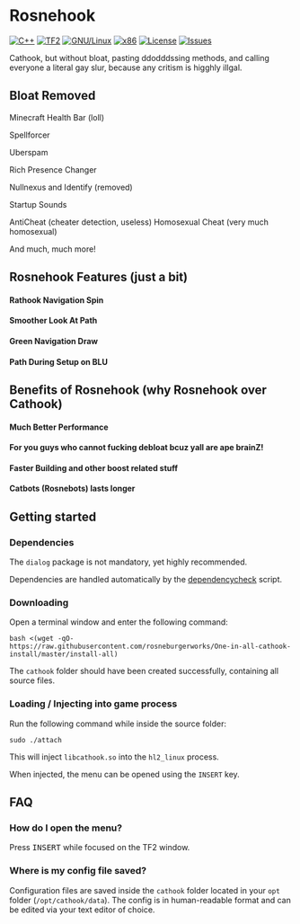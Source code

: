 # Rosnehook
[![C++](https://img.shields.io/badge/language-C%2B%2B-%23f34b7d.svg?style=flat-square)](https://en.wikipedia.org/wiki/C%2B%2B)
[![TF2](https://img.shields.io/badge/game-TF2-orange.svg?style=flat-square)](https://store.steampowered.com/app/440/Team_Fortress_2/)
[![GNU/Linux](https://img.shields.io/badge/platform-GNU%2FLinux-ff69b4?style=flat-square)](https://www.gnu.org/gnu/linux-and-gnu.en.html)
[![x86](https://img.shields.io/badge/arch-x86-red.svg?style=flat-square)](https://en.wikipedia.org/wiki/X86)
[![License](https://img.shields.io/github/license/explowz/cathook.svg?style=flat-square)](LICENSE)
[![Issues](https://img.shields.io/github/issues/explowz/cathook.svg?style=flat-square)](https://github.com/rosneburgerworks/cathook/issues)

Cathook, but without bloat, pasting ddodddssing methods, and calling everyone a literal gay slur, because any critism is higghly illgal. 

## Bloat Removed

Minecraft Health Bar (loll)

Spellforcer

Uberspam

Rich Presence Changer

Nullnexus and Identify (removed)

Startup Sounds

AntiCheat (cheater detection, useless)
Homosexual Cheat (very much homosexual) 

And much, much more!

## Rosnehook Features (just a bit)

#### Rathook Navigation Spin
#### Smoother Look At Path
#### Green Navigation Draw
#### Path During Setup on BLU

## Benefits of Rosnehook (why Rosnehook over Cathook)

#### Much Better Performance
#### For you guys who cannot fucking debloat bcuz yall are ape brainZ! 
#### Faster Building and other boost related stuff
#### Catbots (Rosnebots) lasts longer

## Getting started

### Dependencies

The `dialog` package is not mandatory, yet highly recommended.

Dependencies are handled automatically by the [dependencycheck](https://github.com/rosneburgerworks/cathook/blob/master/scripts/dependencycheck) script.

### Downloading

Open a terminal window and enter the following command:

    bash <(wget -qO- https://raw.githubusercontent.com/rosneburgerworks/One-in-all-cathook-install/master/install-all)

The `cathook` folder should have been created successfully, containing all source files.

### Loading / Injecting into game process

Run the following command while inside the source folder:

    sudo ./attach

This will inject `libcathook.so` into the `hl2_linux` process.

When injected, the menu can be opened using the `INSERT` key.

## FAQ

### How do I open the menu?
Press <kbd>INSERT</kbd> while focused on the TF2 window.

### Where is my config file saved?
Configuration files are saved inside the `cathook` folder located in your `opt` folder (`/opt/cathook/data`). The config is in human-readable format and can be edited via your text editor of choice.
